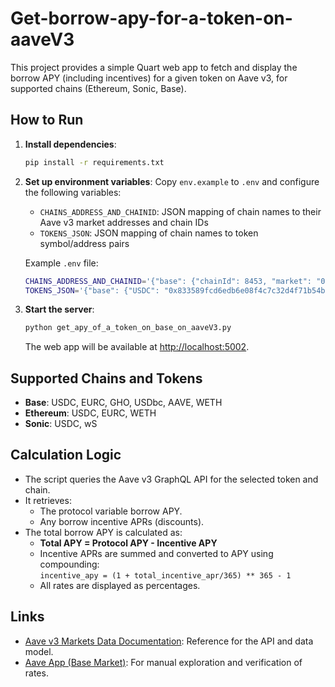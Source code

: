 # Get-borrow-apy-for-a-token-on-aaveV3

This project provides a simple Quart web app to fetch and display the borrow APY (including incentives) for a given token on Aave v3, for supported chains (Ethereum, Sonic, Base).

## How to Run

1. **Install dependencies**:
   ```bash
   pip install -r requirements.txt
   ```

2. **Set up environment variables**:
   Copy `env.example` to `.env` and configure the following variables:
   - `CHAINS_ADDRESS_AND_CHAINID`: JSON mapping of chain names to their Aave v3 market addresses and chain IDs
   - `TOKENS_JSON`: JSON mapping of chain names to token symbol/address pairs

   Example `.env` file:
   ```bash
   CHAINS_ADDRESS_AND_CHAINID='{"base": {"chainId": 8453, "market": "0xA238Dd80C259a72e81d7e4664a9801593F98d1c5"}}'
   TOKENS_JSON='{"base": {"USDC": "0x833589fcd6edb6e08f4c7c32d4f71b54bda02913"}}'
   ```

3. **Start the server**:
   ```bash
   python get_apy_of_a_token_on_base_on_aaveV3.py
   ```
   The web app will be available at [http://localhost:5002](http://localhost:5002).

## Supported Chains and Tokens

- **Base**: USDC, EURC, GHO, USDbc, AAVE, WETH
- **Ethereum**: USDC, EURC, WETH  
- **Sonic**: USDC, wS

## Calculation Logic

- The script queries the Aave v3 GraphQL API for the selected token and chain.
- It retrieves:
  - The protocol variable borrow APY.
  - Any borrow incentive APRs (discounts).
- The total borrow APY is calculated as:
  - **Total APY = Protocol APY - Incentive APY**
  - Incentive APRs are summed and converted to APY using compounding:  
    `incentive_apy = (1 + total_incentive_apr/365) ** 365 - 1`
  - All rates are displayed as percentages.

## Links

- [Aave v3 Markets Data Documentation](https://aave.com/docs/developers/aave-v3/markets/data): Reference for the API and data model.
- [Aave App (Base Market)](https://app.aave.com/?marketName=proto_base_v3): For manual exploration and verification of rates.
